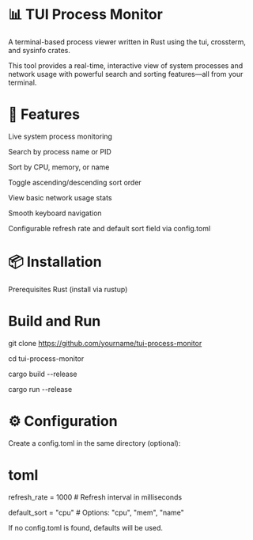 # 📊 TUI Process Monitor
A terminal-based process viewer written in Rust using the tui, crossterm, and sysinfo crates.

This tool provides a real-time, interactive view of system processes and network usage with powerful search and sorting features—all from your terminal.


# 🚀 Features
Live system process monitoring

Search by process name or PID

Sort by CPU, memory, or name

Toggle ascending/descending sort order

View basic network usage stats

Smooth keyboard navigation

Configurable refresh rate and default sort field via config.toml


# 📦 Installation
Prerequisites
Rust (install via rustup)

# Build and Run
git clone https://github.com/yourname/tui-process-monitor

cd tui-process-monitor

cargo build --release

cargo run --release

# ⚙️ Configuration
Create a config.toml in the same directory (optional):

# toml
refresh_rate = 1000      # Refresh interval in milliseconds

default_sort = "cpu"     # Options: "cpu", "mem", "name"

If no config.toml is found, defaults will be used.
